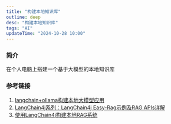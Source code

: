 ```yaml
---
title: "构建本地知识库"
outline: deep
desc: "构建本地知识库"
tags: "AI"
updateTime: "2024-10-28 10:00"
---
```

### 简介
在个人电脑上搭建一个基于大模型的本地知识库

### 参考链接
1. [langchain+ollama构建本地大模型应用](https://zhuanlan.zhihu.com/p/709937569)
2. [LangChain4j系列：LangChain4j Easy-Rag示例及RAG APIs详解](https://juejin.cn/post/7395962823501381666)
3. [使用LangChain4j构建本地RAG系统](https://blog.csdn.net/python123456_/article/details/141088135)